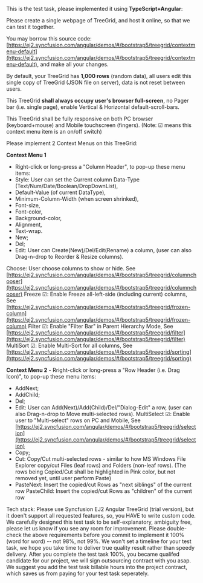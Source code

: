 
This is the test task, please implemented it using **TypeScript+Angular**:

Please create a single webpage of TreeGrid, and host it online, so that we can test it together. 

You may borrow this source code:  [https://ej2.syncfusion.com/angular/demos/#/bootstrap5/treegrid/contextmenu-default](https://ej2.syncfusion.com/angular/demos/#/bootstrap5/treegrid/contextmenu-default), and make all your changes. 

By default, your TreeGrid has **1,000 rows** (random data), all users edit this single copy of TreeGrid (JSON file on server), data is not reset between users. 

This TreeGrid **shall always occupy user's browser full-screen**, no Pager bar (i.e. single page), enable Vertical & Horizontal default-scroll-bars. 

This TreeGrid shall be fully responsive on both PC browser (keyboard+mouse) and Mobile touchscreen (fingers). (Note:  ☑  means this context menu item is an on/off switch)

Please implement 2 Context Menus on this TreeGrid:

**Context Menu 1** 
- Right-click or long-press a "Column Header", to pop-up these menu items: 
- Style: User can set the Current column Data-Type (Text/Num/Date/Boolean/DropDownList), 
- Default-Value (of current DataType), 
- Minimum-Column-Width (when screen shrinked), 
- Font-size, 
- Font-color, 
- Background-color, 
- Alignment, 
- Text-wrap. 
- New; 
- Del; 
- Edit: User can Create(New)/Del/Edit(Rename) a column, (user can also Drag-n-drop to Reorder & Resize columns). 

Choose: User choose columns to show or hide. See  [https://ej2.syncfusion.com/angular/demos/#/bootstrap5/treegrid/columnchooser](https://ej2.syncfusion.com/angular/demos/#/bootstrap5/treegrid/columnchooser)  Freeze  ☑: Enable Freeze all-left-side (including current) columns, See  [https://ej2.syncfusion.com/angular/demos/#/bootstrap5/treegrid/frozen-column](https://ej2.syncfusion.com/angular/demos/#/bootstrap5/treegrid/frozen-column)  Filter  ☑: Enable "Filter Bar" in Parent Hierarchy Mode, See  [https://ej2.syncfusion.com/angular/demos/#/bootstrap5/treegrid/filter](https://ej2.syncfusion.com/angular/demos/#/bootstrap5/treegrid/filter)  MultiSort  ☑: Enable Multi-Sort for all columns, See  [https://ej2.syncfusion.com/angular/demos/#/bootstrap5/treegrid/sorting](https://ej2.syncfusion.com/angular/demos/#/bootstrap5/treegrid/sorting)

**Context Menu 2** - 
Rright-click or long-press a "Row Header (i.e. Drag Icon)", to pop-up these menu items: 

 - AddNext;  
 - AddChild;  
 - Del;  
 - Edit:
User can Add(Next)/Add(Child)/Del/"Dialog-Edit" a row, (user can also Drag-n-drop to Move multi-selected rows). 
MultiSelect  ☑: Enable user to "Multi-select" rows on PC and Mobile, See  [https://ej2.syncfusion.com/angular/demos/#/bootstrap5/treegrid/selection](https://ej2.syncfusion.com/angular/demos/#/bootstrap5/treegrid/selection)  
 - Copy;
 - Cut: Copy/Cut multi-selected rows - similar to how MS Windows File Explorer copy/cut Files (leaf rows) and Folders (non-leaf rows). (The rows being Copied/Cut shall be highlighted in Pink color, but not removed yet, until user perform Paste) 
 - PasteNext: Insert the copied/cut Rows as "next siblings" of the current row PasteChild: Insert the copied/cut Rows as "children" of the current row

Tech stack: Please use Syncfusion EJ2 Angular TreeGrid (trial version), but it doen't support all requested features, so, you HAVE to write custom code. We carefully designed this test task to be self-explanatory, ambiguity free, please let us know if you see any room for improvement. Please double-check the above requirements before you commit to implement it 100% (word for word) -- not 98%, not 99%. We won't set a timeline for your test task, we hope you take time to deliver true quality result rather than speedy delivery. After you complete the test task 100%, you became qualifed candidate for our project, we will sign outsourcing contract with you asap. We suggest you add the test task billable hours into the project contract, which saves us from paying for your test task seperately.
